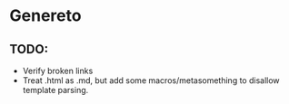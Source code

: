 # Genereto

## TODO:
 * Verify broken links
 * Treat .html as .md, but add some macros/metasomething to disallow template parsing.
 